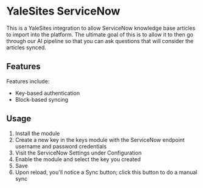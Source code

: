 # YaleSites ServiceNow

This is a YaleSites integration to allow ServiceNow knowledge base articles to import into the platform.  The ultimate goal of this is to allow it to then go through our AI pipeline so that you can ask questions that will consider the articles synced.

## Features

Features include:

- Key-based authentication
- Block-based syncing

## Usage

1. Install the module
2. Create a new key in the keys module with the ServiceNow endpoint username and password credentials
3. Visit the ServiceNow Settings under Configuration
4. Enable the module and select the key you created
5. Save
6. Upon reload, you'll notice a Sync button; click this button to do a manual sync
